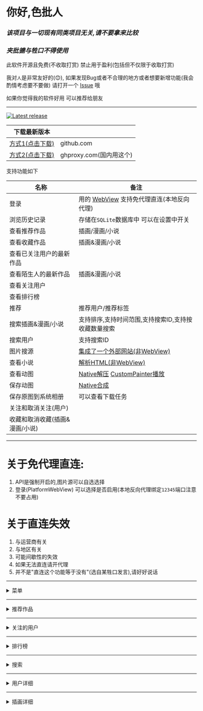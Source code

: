 # 你好,色批人

### _该项目与一切现有同类项目无关,请不要拿来比较_

### _夹批搪与牲口不得使用_

此软件开源且免费(不收取打赏) 禁止用于盈利(包括但不仅限于收取打赏)

我对`人`是非常友好的(😊), 如果发现Bug或者不合理的地方或者想要新增功能(我会酌情考虑要不要做)
请打开一个 [Issue](https://github.com/xiao-cao-x/pixiv_func_android/issues/new) 哦

如果你觉得我的软件好用 可以推荐给朋友

---
[![Latest release](https://img.shields.io/github/release/xiao-cao-x/pixiv-func-android?label=latest%20release)](https://github.com/xiao-cao-x/pixiv_func_android/releases/latest)


| 下载最新版本 |  |
| --- | --- |
| [方式1(点击下载)](https://github.com/xiao-cao-x/pixiv_func_android/releases/latest/download/app-release.apk) | github.com |
| [方式2(点击下载)](https://ghproxy.com/https://github.com/xiao-cao-x/pixiv_func_android/releases/latest/download/app-release.apk) | ghproxy.com(国内用这个) |


支持功能如下

| 名称 | 备注 |
| --- | --- |
| 登录 | 用的 [WebView](https://github.com/xiao-cao-x/pixiv_func_android/blob/main/android/app/src/main/kotlin/top/xiaocao/pixiv/platform/webview/PlatformWebView.kt) 支持免代理直连(本地反向代理) |
| 浏览历史记录 | 存储在`SQLite`数据库中 可以在设置中开关 |
| 查看推荐作品 | 插画/漫画/小说 |
| 查看收藏作品 | 插画&漫画/小说  |
| 查看已关注用户的最新作品  |  |
| 查看陌生人的最新作品 | 插画&漫画/小说 |
| 查看关注用户 |  |
| 查看排行榜 |  |
| 推荐 | 推荐用户/推荐标签 |
| 搜索插画&漫画/小说  | 支持排序,支持时间范围,支持搜索ID,支持按收藏数量搜索 |
| 搜索用户 | 支持搜索ID |
| 图片搜源 | [集成了一个外部网站(非WebView)](https://github.com/xiao-cao-x/pixiv_func_android/blob/main/lib/view_model/search_image_result_model.dart#L98) |
| 查看小说 | [解析HTML(非WebView)](https://github.com/xiao-cao-x/pixiv_func_android/blob/main/lib/view_model/novel_model.dart) |
| 查看动图 | [Native解压](https://github.com/xiao-cao-x/pixiv_func_android/blob/main/android/app/src/main/kotlin/top/xiaocao/pixiv/platform/api/PlatformApi.kt#L60)   [CustomPainter播放](https://github.com/xiao-cao-x/pixiv_func_android/blob/main/lib/ui/widget/gif_view.dart) |
| 保存动图 | [Native合成](https://github.com/xiao-cao-x/pixiv_func_android/blob/main/android/app/src/main/kotlin/top/xiaocao/pixiv/platform/api/PlatformApi.kt#L26) |
| 保存原图到系统相册 | 可以查看下载任务 |
| 关注和取消关注(用户) |  |
| 收藏和取消收藏(插画&漫画/小说) |  |

---

# 关于免代理直连:

1. API是强制开启的,图片源可以自选选择
2. 登录(PlatformWebView) 可以选择是否启用(本地反向代理绑定`12345`端口注意不要占用)

# 关于直连失效

1. 与运营商有关
2. 与地区有关
3. 可能间歇性的失效
4. 如果无法直连请开代理
5. 并不是"直连这个功能等于没有"(选自某牲口发言),请好好说话

---

<details>
 <summary>菜单</summary>

![](images/菜单.png)

</details>

---

<details>
 <summary>推荐作品</summary>

![](images/推荐作品.png)

</details>

---

<details>
 <summary>关注的用户</summary>

![](images/关注的用户.png)

</details>

---

<details>
 <summary>排行榜</summary>

![](images/排行榜.png)

</details>

---

<details>
 <summary>搜索</summary>

### `推荐用户`

![](images/推荐用户.png)

### `推荐标签`

![](images/推荐标签.png)

### `搜索输入`

![](images/搜索输入.png)

### `搜索过滤器`

![](images/搜索过滤器.png)

### `搜索关键字`

![](images/搜索关键字.png)

### `图片搜源`

![](images/图片搜源.png)

</details>

---

<details>
 <summary>用户详细</summary>

### `用户信息`

![](images/用户信息.png)

### `用户插画`

![](images/用户插画.png)

</details>

---

<details>
 <summary>插画详细</summary>

![](images/插画详细.png)

</details>

